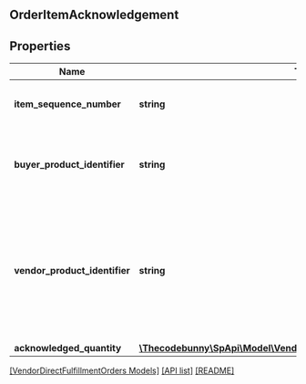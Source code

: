## OrderItemAcknowledgement

## Properties

Name | Type | Description | Notes
------------ | ------------- | ------------- | -------------
**item_sequence_number** | **string** | Line item sequence number for the item. |
**buyer_product_identifier** | **string** | Buyer&#39;s standard identification number (ASIN) of an item. | [optional]
**vendor_product_identifier** | **string** | The vendor selected product identification of the item. Should be the same as was provided in the purchase order. | [optional]
**acknowledged_quantity** | [**\Thecodebunny\SpApi\Model\VendorDirectFulfillmentOrders\ItemQuantity**](ItemQuantity.md) |  |

[[VendorDirectFulfillmentOrders Models]](../) [[API list]](../../Api) [[README]](../../../README.md)
